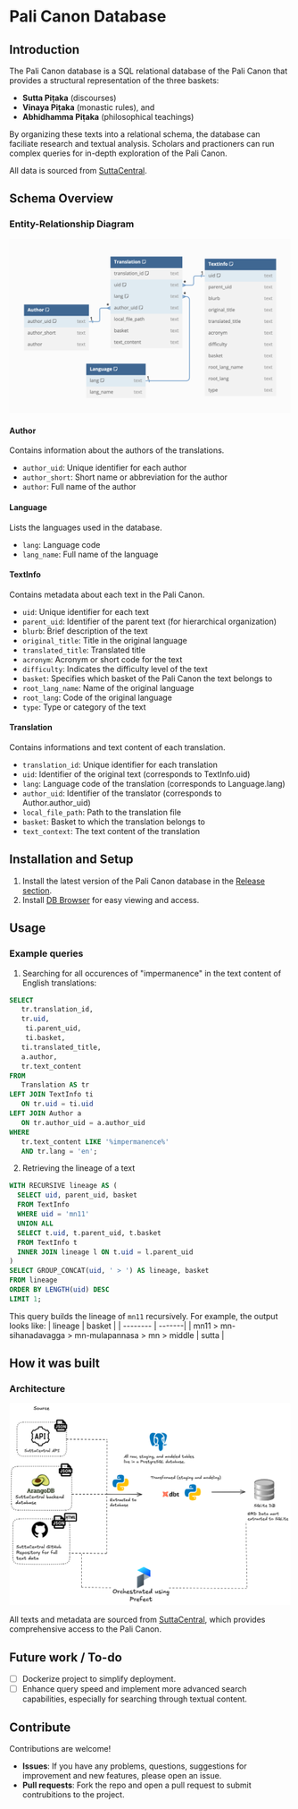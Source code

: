 
# Pali Canon Database
## Introduction

The Pali Canon database is a SQL relational database of the Pali Canon that provides a structural representation of the three baskets:
- **Sutta Piṭaka** (discourses)
- **Vinaya Piṭaka** (monastic rules), and 
- **Abhidhamma Piṭaka** (philosophical teachings)

By organizing these texts into a relational schema, the database can faciliate research and textual analysis. Scholars and practioners can run complex queries for in-depth exploration of the Pali Canon.

All data is sourced from [SuttaCentral](https://github.com/suttacentral).

## Schema Overview
### Entity-Relationship Diagram
![ERD](erd.png)

#### Author

Contains information about the authors of the translations.

- `author_uid`: Unique identifier for each author
- `author_short`: Short name or abbreviation for the author
- `author`: Full name of the author

#### Language

Lists the languages used in the database.

- `lang`: Language code
- `lang_name`: Full name of the language

#### TextInfo

Contains metadata about each text in the Pali Canon. 

- `uid`: Unique identifier for each text
- `parent_uid`: Identifier of the parent text (for hierarchical organization)
- `blurb`: Brief description of the text
- `original_title`: Title in the original language
- `translated_title`: Translated title
- `acronym`: Acronym or short code for the text
- `difficulty`: Indicates the difficulty level of the text
- `basket`: Specifies which basket of the Pali Canon the text belongs to
- `root_lang_name`: Name of the original language
- `root_lang`: Code of the original language
- `type`: Type or category of the text

#### Translation

Contains informations and text content of each translation.

- `translation_id`: Unique identifier for each translation
- `uid`: Identifier of the original text (corresponds to TextInfo.uid)
- `lang`: Language code of the translation (corresponds to Language.lang)
- `author_uid`: Identifier of the translator (corresponds to Author.author_uid)
- `local_file_path`: Path to the translation file
- `basket`: Basket to which the translation belongs to
- `text_context`: The text content of the translation

## Installation and Setup

1. Install the latest version of the Pali Canon database in the [Release section](https://github.com/gyk-jane/pali-canon-db/releases). 
2. Install [DB Browser](https://sqlitebrowser.org/dl/) for easy viewing and access.

## Usage
### Example queries
1. Searching for all occurences of "impermanence" in the text content of English translations:
```sql
SELECT 
   tr.translation_id, 
   tr.uid, 
	ti.parent_uid,
	ti.basket,
   ti.translated_title,
   a.author,
   tr.text_content
FROM 
   Translation AS tr
LEFT JOIN TextInfo ti
   ON tr.uid = ti.uid
LEFT JOIN Author a 
   ON tr.author_uid = a.author_uid
WHERE 
   tr.text_content LIKE '%impermanence%' 
   AND tr.lang = 'en';
```

2. Retrieving the lineage of a text
```sql
WITH RECURSIVE lineage AS (
  SELECT uid, parent_uid, basket
  FROM TextInfo 
  WHERE uid = 'mn11'
  UNION ALL
  SELECT t.uid, t.parent_uid, t.basket
  FROM TextInfo t
  INNER JOIN lineage l ON t.uid = l.parent_uid
)
SELECT GROUP_CONCAT(uid, ' > ') AS lineage, basket
FROM lineage
ORDER BY LENGTH(uid) DESC
LIMIT 1;
```
This query builds the lineage of `mn11` recursively. For example, the output looks like:
| lineage  | basket |
| -------- | -------|
| mn11 > mn-sihanadavagga > mn-mulapannasa > mn > middle  | sutta |

## How it was built
### Architecture
![Architecture](Architecture.png)

All texts and metadata are sourced from [SuttaCentral](https://github.com/suttacentral), which provides comprehensive access to the Pali Canon.

## Future work / To-do
- [ ] Dockerize project to simplify deployment.
- [ ] Enhance query speed and implement more advanced search capabilities, especially for searching through textual content.

## Contribute
Contributions are welcome! 

- **Issues**: If you have any problems, questions, suggestions for improvement and new features, please open an issue.
- **Pull requests**: Fork the repo and open a pull request to submit contrubitions to the project.
 